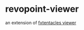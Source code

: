 # revopoint-viewer
an extension of [fxtentacles viewer](https://gist.github.com/fxtentacle/d3002f2c4084b9758c4228d5aedb276a)
